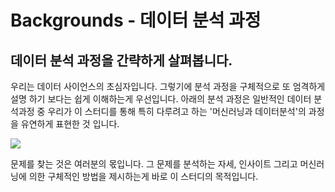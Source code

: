 # Backgrounds - 데이터 분석 과정

## 데이터 분석 과정을 간략하게 살펴봅니다.

우리는 데이터 사이언스의 초심자입니다. 그렇기에 분석 과정을 구체적으로 또 엄격하게 설명 하기 보다는 쉽게 이해하는게 우선입니다. 아래의 분석 과정은 일반적인 데이터 분석과정 중 우리가 이 스터디를 통해 특히 다루려고 하는 '머신러닝과 데이터분석'의 과정을 유연하게 표현한 것 입니다.

![](../.gitbook/assets/image%20%28100%29.png)

문제를 찾는 것은 여러분의 몫입니다. 그 문제를 분석하는 자세, 인사이트 그리고 머신러닝에 의한 구체적인 방법을 제시하는게 바로 이 스터디의 목적입니다.

